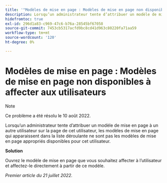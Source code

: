 ```yaml
---
title: '"Modèles de mise en page : Modèles de mise en page non disponibles à affecter aux utilisateurs'
description: Lorsqu’un administrateur tente d’attribuer un modèle de mise en page à un autre utilisateur sur la page de cet utilisateur, les modèles de mise en page qui apparaissent dans la liste déroulante ne sont pas les modèles de mise en page appropriés disponibles pour cet utilisateur.
hidefromtoc: true
exl-id: 296d1a83-c969-47c6-b76a-28545bf67058
source-git-commit: 7453cb5317acfd9bc8cd41d963c80220fa71aa59
workflow-type: tm+mt
source-wordcount: '120'
ht-degree: 0%

---
```


# Modèles de mise en page : Modèles de mise en page non disponibles à affecter aux utilisateurs

>[!NOTE]
>
>Ce problème a été résolu le 10 août 2022.

Lorsqu’un administrateur tente d’attribuer un modèle de mise en page à un autre utilisateur sur la page de cet utilisateur, les modèles de mise en page qui apparaissent dans la liste déroulante ne sont pas les modèles de mise en page appropriés disponibles pour cet utilisateur.

**Solution**

Ouvrez le modèle de mise en page que vous souhaitez affecter à l’utilisateur et affectez-le directement à partir de ce modèle.

_Premier article du 21 juillet 2022._
